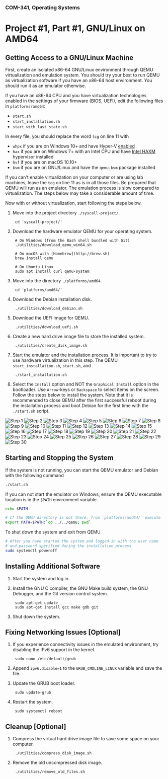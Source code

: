 ### COM-341, Operating Systems
# Project #1, Part #1, GNU/Linux on AMD64

## Getting Access to a GNU/Linux Machine

First, create an isolated x86-64 GNU/Linux environment through QEMU virtualization and emulation system. You should try your best to run QEMU as virtualization software if you have an x86-64 host environment. You should run it as an emulator otherwise.

If you have an x86-64 CPU and you have virtualization technologies enabled in the settings of your firmware (BIOS, UEFI), edit the following files in `platforms/amd64`:

* `start.sh`
* `start_installation.sh`
* `start_with_last_state.sh`

In every file, you should replace the word `tcg` on line 11 with

* `whpx` if you are on Windows 10+ and have Hyper-V [enabled](https://learn.microsoft.com/en-us/virtualization/hyper-v-on-windows/quick-start/enable-hyper-v)
* `hax` if you are on Windows 7+ with an Intel CPU and have [Intel HAXM](https://github.com/intel/haxm) hypervisor installed
* `hvf` if you are on macOS 10.10+
* `kvm` if you are on GNU/Linux and have the `qemu-kvm` package installed

If you can't enable virtualization on your computer or are using lab machines, leave the `tcg` on line 11 as is in all those files. Be prepared that QEMU will run as an emulator. The emulation process is slow compared to virtualization. The steps below may take a considerable amount of time.

Now with or without virtualization, start following the steps below.

1. Move into the project directory `./syscall-project/`.

        cd 'syscall-project/'

2. Download the hardware emulator QEMU for your operating system.

        # On Windows (from the Bash shell bundled with Git)
        ./utilities/download_qemu_win64.sh

        # On macOS with [Homebrew](http://brew.sh)
        brew install qemu

        # On Ubuntu Linux
        sudo apt install curl qemu-system

3. Move into the directory `./platforms/amd64`.

        cd 'platforms/amd64/'

4. Download the Debian installation disk.

        ./utilities/download_debian.sh

5. Download the UEFI image for QEMU.

        ./utilities/download_uefi.sh

6. Create a new hard drive image file to store the installed system.

        ./utilities/create_disk_image.sh

7. Start the emulator and the installation process. It is important to try to use hardware virtualization in this step. The QEMU `start_installation.sh`, `start.sh`,  and

        ./start_installation.sh

8. Select the `Install` option and NOT the `Graphical Install` option in the bootloader. Use `Arrow`-keys or `Backspace` to select items on the screen. Follow the steps below to install the system. Note that it is recommended to close QEMU after the first successful reboot during the installation process and boot Debian for the first time with the `./start.sh` script.

![Step 1](https://i.imgur.com/lCeaTXs.png)
![Step 2](https://i.imgur.com/DBF9IWb.png)
![Step 3](https://i.imgur.com/js1RyDm.png)
![Step 4](https://i.imgur.com/9Y3nvGd.png)
![Step 5](https://i.imgur.com/GUMJbAk.png)
![Step 6](https://i.imgur.com/gT6pc0n.png)
![Step 7](https://i.imgur.com/e0FkqAq.png)
![Step 8](https://i.imgur.com/96R3bnt.png)
![Step 9](https://i.imgur.com/sIFMoJI.png)
![Step 10](https://i.imgur.com/PN2lb5G.png)
![Step 11](https://i.imgur.com/fHGbL4K.png)
![Step 12](https://i.imgur.com/FsGD6sr.png)
![Step 13](https://i.imgur.com/dR0OIR6.png)
![Step 14](https://i.imgur.com/D4SFyOc.png)
![Step 15](https://i.imgur.com/UicmrIP.png)
![Step 16](https://i.imgur.com/W1t7TPA.png)
![Step 17](https://i.imgur.com/WkQrLSQ.png)
![Step 18](https://i.imgur.com/u5OAK4A.png)
![Step 19](https://i.imgur.com/leU3INr.png)
![Step 20](https://i.imgur.com/NEgf6VD.png)
![Step 21](https://i.imgur.com/woGnVTu.png)
![Step 22](https://i.imgur.com/rriDTMU.png)
![Step 23](https://i.imgur.com/tvqFeV1.png)
![Step 24](https://i.imgur.com/Ds5Yha7.png)
![Step 25](https://i.imgur.com/uNXfljW.png)
![Step 26](https://i.imgur.com/QvCRPDU.png)
![Step 27](https://i.imgur.com/a57Y9zK.png)
![Step 28](https://i.imgur.com/3Llnuf8.png)
![Step 29](https://i.imgur.com/LxMDXMD.png)
![Step 30](https://i.imgur.com/kbfGTIO.png)

## Starting and Stopping the System

If the system is not running, you can start the QEMU emulator and Debian with the following command

```bash
./start.sh
```

If you can not start the emulator on Windows, ensure the QEMU executable location is in the `$PATH` environment variable.

```bash
echo $PATH

# If the QEMU directory is not there, from `platforms/amd64/` execute
export PATH=$PATH:`cd ../../qemu; pwd`
```

To shut down the system and exit from QEMU

```bash
# After you have started the system and logged-in with the user name
# and password specified during the installation process
sudo systemctl poweroff
```

## Installing Additional Software

1. Start the system and log in.

2. Install the GNU C compiler, the GNU Make build system, the GNU Debugger, and the Git version control system.

        sudo apt-get update
        sudo apt-get install gcc make gdb git

3. Shut down the system.

## Fixing Networking Issues [Optional]

1. If you experience connectivity issues in the emulated environment, try disabling the IPv6 support in the kernel.

        sudo nano /etc/default/grub

2. Append `ipv6.disable=1` to the `GRUB_CMDLINE_LINUX` variable and save the file.

3. Update the GRUB boot loader.

        sudo update-grub

4. Restart the system.

        sudo systemctl reboot

## Cleanup [Optional]

1. Compress the virtual hard drive image file to save some space on your computer.

        ./utilities/compress_disk_image.sh

2. Remove the old uncompressed disk image.

        ./utilities/remove_old_files.sh

